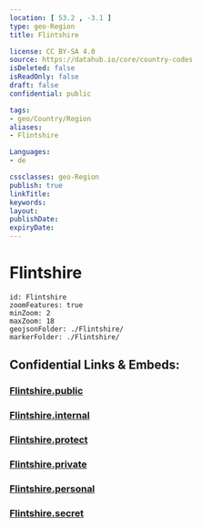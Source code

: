 ```yaml
---
location: [ 53.2 , -3.1 ] 
type: geo-Region
title: Flintshire

license: CC BY-SA 4.0
source: https://datahub.io/core/country-codes
isDeleted: false
isReadOnly: false
draft: false
confidential: public

tags:
- geo/Country/Region
aliases:
- Flintshire

Languages:
- de

cssclasses: geo-Region
publish: true
linkTitle: 
keywords: 
layout: 
publishDate: 
expiryDate: 
---
```


# Flintshire

```leaflet
id: Flintshire
zoomFeatures: true 
minZoom: 2 
maxZoom: 18
geojsonFolder: ./Flintshire/
markerFolder: ./Flintshire/
```


## Confidential Links & Embeds: 

### [Flintshire.public](/_public/\Earth\Continent\Europe\Europe~North\UK\Wales\counties~WalesFlintshire.public.md) 

### [Flintshire.internal](/_internal/\Earth\Continent\Europe\Europe~North\UK\Wales\counties~WalesFlintshire.internal.md) 

### [Flintshire.protect](/_protect/\Earth\Continent\Europe\Europe~North\UK\Wales\counties~WalesFlintshire.protect.md) 

### [Flintshire.private](/_private/\Earth\Continent\Europe\Europe~North\UK\Wales\counties~WalesFlintshire.private.md) 

### [Flintshire.personal](/_personal/\Earth\Continent\Europe\Europe~North\UK\Wales\counties~WalesFlintshire.personal.md) 

### [Flintshire.secret](/_secret/\Earth\Continent\Europe\Europe~North\UK\Wales\counties~WalesFlintshire.secret.md)

